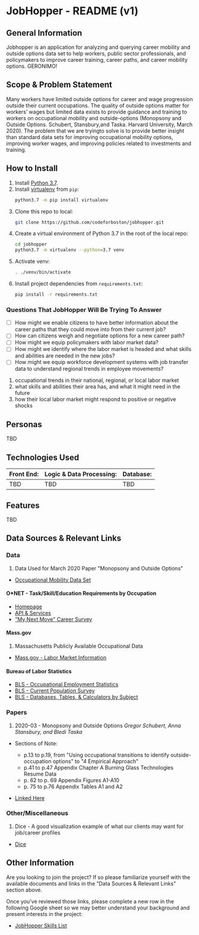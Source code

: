 # JobHopper - README (v1)


## General Information
Jobhopper is an application for analyzing and querying career mobility and outside options data set to help workers, public sector professionals, and policymakers to improve career training, career paths, and career mobility options.  GERONIMO!

## Scope & Problem Statement
Many workers have limited outside options for career and wage progression outside their current occupations. The quality of outside options matter for workers’ wages but limited data exists to provide guidance and training to workers on occupational mobility and outside-options (Monopsony and Outside Options. Schubert, Stansbury,and Taska. Harvard University, March 2020). The problem that we are tryingto solve is to provide better insight than standard data sets for improving occupational mobility options, improving worker wages, and improving policies related to investments and training.

## How to Install

1. Install [Python 3.7](https://www.python.org/downloads/release/python-378/).
2. Install [virtualenv](https://pypi.org/project/virtualenv/) from `pip`:
   ```sh
   python3.7 -m pip install virtualenv
   ```
3. Clone this repo to local:
   ```sh
   git clone https://github.com/codeforboston/jobhopper.git
   ```
4. Create a virtual environment of Python 3.7 in the root of the local repo:
   ```sh
   cd jobhopper
   python3.7 -m virtualenv --python=3.7 venv
   ```
5. Activate venv:
   ```sh
   . ./venv/bin/activate
   ```
6. Install project dependencies from `requirements.txt`:
   ```sh
   pip install -r requirements.txt
   ```

### Questions That JobHopper Will Be Trying To Answer
- [ ] How might we enable citizens to have better information about the career paths that they could move into from their current job?
- [ ] How can citizens weigh and negotiate options for a new career path?
- [ ] How might we equip policymakers with labor market data?
- [ ] How might we identify where the labor market is headed and what skills and abilities are needed in the new jobs?
- [ ] How might we equip workforce development systems with job transfer data to understand regional trends in employee movements?
1. occupational trends in their national, regional, or local labor market
2. what skills and abilities their area has, and what it might need in the future
3. how their local labor market might respond to positive or negative shocks

## Personas
TBD

## Technologies Used
Front End: | Logic & Data Processing: | Database:
---------- | ------------------------ | ---------
TBD | TBD | TBD|

## Features
TBD

## Data Sources & Relevant Links
### Data
1. Data Used for March 2020 Paper "Monopsony and Outside Options"
- [Occupational Mobility Data Set](https://scholar.harvard.edu/files/stansbury/files/occ_transitions_public_data_set.zip)

#### O*NET - Task/Skill/Education Requirements by Occupation
- [Homepage](https://www.onetonline.org/)
- [API & Services](https://services.onetcenter.org/)
- ["My Next Move" Career Survey](https://www.mynextmove.org/explore/ip)

#### Mass.gov
1. Massachusetts Publicly Available Occupational Data
- [Mass.gov - Labor Market Information](https://www.mass.gov/orgs/labor-market-information)

#### Bureau of Labor Statistics
- [BLS - Occupational Employment Statistics](https://www.bls.gov/oes/home.htm)
- [BLS - Current Population Survey](https://www.bls.gov/cps/)
- [BLS - Databases, Tables, & Calculators by Subject](https://www.bls.gov/data/)

### Papers
1. 2020-03 - Monopsony and Outside Options *Gregor Schubert, Anna Stansbury, and Bledi Taska*
  - Sections of Note:
    - p.13 to p.19, from "Using occupational transitions to identify outside-occupation options" to "4 Empirical Approach"
    - p.41 to p.47 Appendix Chapter A Burning Glass Technologies Resume Data
    - p. 62 to p. 69 Appendix Figures A1-A10
    - p. 75 to p.76 Appendix Tables A1 and A2

- [Linked Here](chrome-extension://cbnaodkpfinfiipjblikofhlhlcickei/src/pdfviewer/web/viewer.html?file=https://scholar.harvard.edu/files/stansbury/files/schubertstansburytaskamain_0.pdf)

### Other/Miscellaneous
1. Dice - A good visualization example of what our clients may want for job/career profiles
- [Dice](https://www.dice.com/)


## Other Information
Are you looking to join the project? If so please familiarize yourself with the available documents and links in the "Data Sources & Relevant Links" section above.

Once you've reviewed those links, please complete a new row in the following Google sheet so we may better understand your background and present interests in the project:

- [JobHopper Skills List](https://docs.google.com/spreadsheets/d/19bJoO-wbfbxbsEV0EHclG4H0Y-SjwxpPGKncMnXihh4/edit#gid=0)
